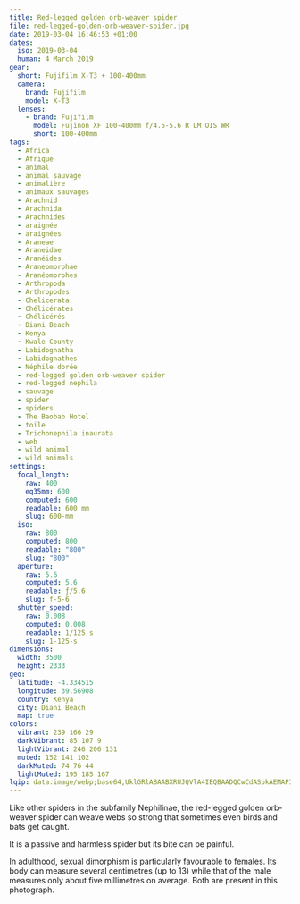 ```yaml
---
title: Red-legged golden orb-weaver spider
file: red-legged-golden-orb-weaver-spider.jpg
date: 2019-03-04 16:46:53 +01:00
dates:
  iso: 2019-03-04
  human: 4 March 2019
gear:
  short: Fujifilm X-T3 + 100-400mm
  camera:
    brand: Fujifilm
    model: X-T3
  lenses:
    - brand: Fujifilm
      model: Fujinon XF 100-400mm f/4.5-5.6 R LM OIS WR
      short: 100-400mm
tags:
  - Africa
  - Afrique
  - animal
  - animal sauvage
  - animalière
  - animaux sauvages
  - Arachnid
  - Arachnida
  - Arachnides
  - araignée
  - araignées
  - Araneae
  - Araneidae
  - Aranéides
  - Araneomorphae
  - Aranéomorphes
  - Arthropoda
  - Arthropodes
  - Chelicerata
  - Chélicérates
  - Chélicérés
  - Diani Beach
  - Kenya
  - Kwale County
  - Labidognatha
  - Labidognathes
  - Néphile dorée
  - red-legged golden orb-weaver spider
  - red-legged nephila
  - sauvage
  - spider
  - spiders
  - The Baobab Hotel
  - toile
  - Trichonephila inaurata
  - web
  - wild animal
  - wild animals
settings:
  focal_length:
    raw: 400
    eq35mm: 600
    computed: 600
    readable: 600 mm
    slug: 600-mm
  iso:
    raw: 800
    computed: 800
    readable: "800"
    slug: "800"
  aperture:
    raw: 5.6
    computed: 5.6
    readable: ƒ/5.6
    slug: f-5-6
  shutter_speed:
    raw: 0.008
    computed: 0.008
    readable: 1/125 s
    slug: 1-125-s
dimensions:
  width: 3500
  height: 2333
geo:
  latitude: -4.334515
  longitude: 39.56908
  country: Kenya
  city: Diani Beach
  map: true
colors:
  vibrant: 239 166 29
  darkVibrant: 85 107 9
  lightVibrant: 246 206 131
  muted: 152 141 102
  darkMuted: 74 76 44
  lightMuted: 195 185 167
lqip: data:image/webp;base64,UklGRlABAABXRUJQVlA4IEQBAADQCwCdASpkAEMAP3Ggxlk/v7EvszMcA/AuCWUGcAzqnfQcHH38crfQbGWGnk4B4eQPjBehiez8cP+zv4jkcBvYYjM9xvVNz8BHqwRVLYRANoqZQH5mi85PkaFU2XYIECODINrOanQAANzfQQaowKN7gbk8juEz9DQt68FsnmbeGRQ5qdBxpbY94iSkNsvaiuHorrtuQAkId9B4zU/TAc+4LfGF8uMKSbuUzro2Y5k/19JdcgNyCv8xhiVcHeMNg/EnfHggRgc987yiQSnMZufi82TbtAaR0qfx+RwcSfda9t8Et4RWtMTjXkqp2C82mcojmTdYKsynhCQvsjjv6R1gB2kSRdo68ctDXVibKPs9AIE+3TooIlvLTVK2dR1308O8pEdeeLMNBAEehTyno9arLpL0oys6hsZCGYHXkxZUI6oAAAA=
---
```


Like other spiders in the subfamily Nephilinae, the red-legged golden orb-weaver spider can weave webs so strong that sometimes even birds and bats get caught.

It is a passive and harmless spider but its bite can be painful.

In adulthood, sexual dimorphism is particularly favourable to females. Its body can measure several centimetres (up to 13) while that of the male measures only about five millimetres on average. Both are present in this photograph.
